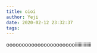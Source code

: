 ```yaml
---
title: oioi
author: Yeji
date: 2020-02-12 23:32:37
tags:
---
```

ooooooooooooooooooooooiiiiiiiiiiiii